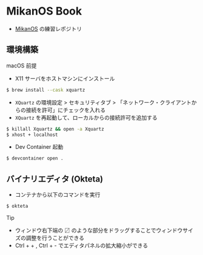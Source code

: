 # MikanOS Book

- [MikanOS](https://github.com/uchan-nos/mikanos) の練習レポジトリ

## 環境構築

macOS 前提

- X11 サーバをホストマシンにインストール

```bash
$ brew install --cask xquartz
```

- `XQuartz` の環境設定 > セキュリティタブ > 「ネットワーク・クライアントからの接続を許可」にチェックを入れる
- `XQuartz` を再起動して、ローカルからの接続許可を追加する

```bash
$ killall Xquartz && open -a Xquartz
$ xhost + localhost
```

- Dev Container 起動

```bash
$ devcontainer open .
```

## バイナリエディタ (Okteta)

- コンテナから以下のコマンドを実行

```bash
$ okteta
```

> [!TIP]
> - ウィンドウ右下端の 〼 のような部分をドラッグすることでウィンドウサイズの調整を行うことができる
> - Ctrl + + , Ctrl + - でエディタパネルの拡大縮小ができる
